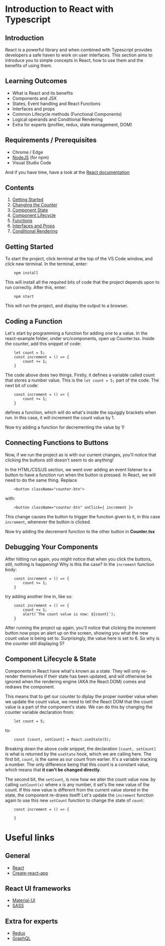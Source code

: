 # Introduction to React with Typescript

## Introduction

React is a powerful library and when combined with Typescript provides developers
a safe haven to work on user interfaces. This section aims to introduce you to simple concepts in React, how to use them and the benefits of using them.

## Learning Outcomes

- What is React and its benefits
- Components and JSX
- States, Event handling and React Functions
- Interfaces and props
- Common Lifecycle methods (Functional Components)
- Logical operands and Conditional Rendering
- Extra for experts (profiler, redux, state management, DOM)

## Requirements / Prerequisites

- Chrome / Edge
- [NodeJS](#https://nodejs.org/en/) (for npm)
- Visual Studio Code

And if you have time, have a look at the [React documentation](#https://reactjs.org/)

## Contents

1. [Getting Started](#getting-started)
3. [Changing the Counter](#functions)
4. [Component State]()
5. [Component Lifecycle]()
6. [Functions]()
7. [Interfaces and Props]()
8. [Conditional Rendering]()

## Getting Started <a name="getting-started"></a>
To start the project, click terminal at the top of the VS Code window, and click new terminal. In the terminal, enter:
```
    npm install
```

This will install all the required bits of code that the project depends upon to run correctly. After this, enter:
```
    npm start
```

This will run the project, and display the output to a browser.

## Coding a Function <a name="functions"></a>
Let's start by programming a function for adding one to a value. In the react-example folder, under src/components, open up Counter.tsx. Inside the counter, add this snippet of code:
```
    let count = 5;
    const increment = () => {
        count += 1;
    }
```

The code above does two things. Firstly, it defines a variable called count that stores a number value. This is the `let count = 5;` part of the code. The next bit of code:
```
    const increment = () => {
        count += 1;
    }
```
defines a function, which will do what's inside the squiggly brackets when run. In this case, it will increment the count value by 1.

Now try adding a function for decrementing the value by 1!

## Connecting Functions to Buttons
Now, if we run the project as is with our current changes, you'll notice that clicking the buttons still doesn't seem to do anything!

In the HTML/CSS/JS section, we went over adding an event listener to a button to have a function run when the button is pressed. In React, we will need to do the same thing. Replace
```
    <button className="counter-btn">
```

with:
```
    <button className="counter-btn" onClick={ increment }>
```

This change causes the button to trigger the function given to it, in this case `increment`, whenever the button is clicked.

Now try adding the decrement function to the other button in **Counter.tsx**

## Debugging Your Components
After hitting run again, you might notice that when you click the buttons, still, nothing is happening! Why is this the case? In the ` increment ` function body:
```
    const increment = () => {
        count += 1;
    }
```

try adding another line in, like so:
```
    const increment = () => {
        count += 1;
        alert(`The count value is now: ${count}`);
    }
```
After running the project up again, you'll notice that clicking the increment button now pops an alert up on the screen, showing you what the new count value is being set to. Surprisingly, the value here is set to 6. So why is the counter still displaying 5?

## Component Lifecycle & State
Components in React have what's known as a state. They will only re-render themselves if their state has been updated, and will otherwise be ignored when the rendering engine (AKA the React DOM) comes and redraws the component.

This means that to get our counter to diplay the proper number value when we update the count value, we need to tell the React DOM that the count value is a part of the component's state. We can do this by changing the counter variable declaration from:
```
    let count = 5;
```
to:
```
    const [count, setCount] = React.useState(5);
```
Breaking down the above code snippet, the declaration `[count, setCount]` is what is returned by the `useState` hook, which we are calling here. The first bit, `count`, is the same as our count from earlier. It's a variable tracking a number. The only difference being that this count is a constant value, which means that **it can't be changed directly**.

The second bit, the `setCount`, is now how we alter the count value now. by calling `setCount(x)` where x is any number, it set's the new value of the count. If this new value is different from the current value stored in the state, the component re-draws itself! Let's update the `increment` function again to use this new `setCount` function to change the state of `count`:
```
    const increment = () => {
        
    }
```

# Useful links

## General

- [React](#https://reactjs.org/)
- [Create-react-app](#https://create-react-app.dev/)

## React UI frameworks

- [Material-UI](#https://material-ui.com/)
- [SASS](#https://sass-lang.com/)

## Extra for experts

- [Redux](#https://redux.js.org/)
- [GraphQL](#https://graphql.org/learn/)
